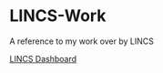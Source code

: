 # LINCS-Work
A reference to my work over by LINCS

[LINCS Dashboard](https://gitlab.com/calincs/admin/dashboard)

